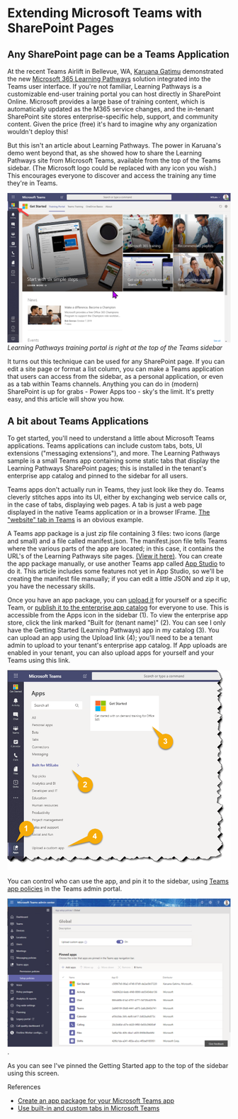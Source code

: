 # Extending Microsoft Teams with SharePoint Pages

## Any SharePoint page can be a Teams Application

At the recent Teams Airlift in Bellevue, WA, [Karuana Gatimu](https://github.com/karuanag) demonstrated the new [Microsoft 365 Learning Pathways](https://docs.microsoft.com/en-us/office365/customlearning/) solution integrated into the Teams user interface. If you're not familiar, Learning Pathways is a customizable end-user training portal you can host directly in SharePoint Online. Microsoft provides a large base of training content, which is automatically updated as the M365 service changes, and the in-tenant SharePoint site stores enterprise-specific  help, support, and community content. Given the price (free) it's hard to imagine why any organization wouldn't deploy this!

But this isn't an article about Learning Pathways. The power in Karuana's demo went beyond that, as she showed how to share the Learning Pathways site from Microsoft Teams, available from the top of the Teams sidebar. (The Microsoft logo could be replaced with any icon you wish.) This encourages everyone to discover and access the training any time they're in Teams.

![Learning Pathways in Teams](LearningPathwaysInTeams.png)
_Learning Pathways training portal is right at the top of the Teams sidebar_

It turns out this technique can be used for any SharePoint page. If you can edit a site page or format a list column, you can make a Teams application that users can access from the sidebar, as a personal application, or even as a tab within Teams channels. Anything you can do in (modern) SharePoint is up for grabs - Power Apps too - sky's the limit. It's pretty easy, and this article will show you how.

## A bit about Teams Applications

To get started, you'll need to understand a little about Microsoft Teams applications. Teams applications can include custom tabs, bots, UI extensions ("messaging extensions"), and more. The Learning Pathways sample is a small Teams app containing some static tabs that display the Learning Pathways SharePoint pages; this is installed in the tenant's enterprise app catalog and pinned to the sidebar for all users.

Teams apps don't actually run in Teams, they just look like they do. Teams cleverly stitches apps into its UI, either by exchanging web service calls or, in the case of tabs, displaying web pages. A tab is just a web page displayed in the native Teams application or in a browser IFrame. [The "website" tab in Teams](http://davidgiard.com/2019/01/27/AddingAWebsiteTabToAMicrosoftTeamsChannel.aspx) is an obvious example.

A Teams app package is a just zip file containing 3 files: two icons (large and small) and a file called manifest.json. The manifest.json file tells Teams where the various parts of the app are located; in this case, it contains the URL's of the Learning Pathways site pages. [(View it here)](https://github.com/msft-teams/tools/blob/master/getstartedapp/manifest.json). You can create the app package manually, or use another Teams app called [App Studio](https://docs.microsoft.com/en-us/microsoftteams/platform/concepts/build-and-test/app-studio-overview) to do it. This article includes some features not yet in App Studio, so we'll be creating the manifest file manually; if you can edit a little JSON and zip it up, you have the necessary skills.

Once you have an app package, you can [upload it](https://docs.microsoft.com/en-us/microsoftteams/platform/concepts/deploy-and-publish/apps-upload) for yourself or a specific Team, or [publish it to the enterprise app catalog](https://docs.microsoft.com/en-us/microsoftteams/tenant-apps-catalog-teams) for everyone to use. This is accessible from the Apps icon in the sidebar (1). To view the enterprise app store, click the link marked "Built for (tenant name)" (2).  You can see I only have the Getting Started (Learning Pathways) app in my catalog (3). You can upload an app using the Upload link (4); you'll need to be a tenant admin to upload to your tenant's enterprise app catalog. If App uploads are enabled in your tenant, you can also upload apps for yourself and your Teams using this link.

![Apps in Teams](AppsInTeamsCallouts.png)

You can control who can use the app, and pin it to the sidebar, using [Teams app policies](https://docs.microsoft.com/en-us/microsoftteams/teams-custom-app-policies-and-settings) in the Teams admin portal.

![App policies](AppSetupPolicies2.png).

As you can see I've pinned the Getting Started app to the top of the sidebar using this screen.



References

* [Create an app package for your Microsoft Teams app](https://docs.microsoft.com/en-us/microsoftteams/platform/concepts/build-and-test/apps-package)
* [Use built-in and custom tabs in Microsoft Teams](https://docs.microsoft.com/en-us/microsoftteams/built-in-custom-tabs)
